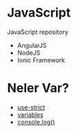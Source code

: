 # JavaScript
JavaScript repository


* AngularJS
* NodeJS
* Ionic Framework


# Neler Var?

* [use-strict](https://github.com/akcauser/JavaScript/tree/master/codes/use-strict)
* [variables](https://github.com/akcauser/JavaScript/tree/master/codes/variables)
* [console.log()](https://github.com/akcauser/JavaScript/tree/master/codes/console-log)
